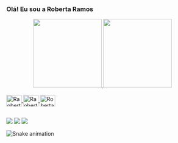 ### Olá! Eu sou a Roberta Ramos

<div align="center">
  <a href="https://github.com/RobertaMaria">
  <img height="180em" src="https://github-readme-stats.vercel.app/api?username=RobertaMaria&show_icons=true&theme=dracula&include_all_commits=true&count_private=true"/>
  <img height="180em" src="https://github-readme-stats.vercel.app/api/top-langs/?username=RobertaMaria&layout=compact&langs_count=7&theme=dracula"/>
</div>

<div style="display: inline_block"><br>
  <img align="center" alt="Raoberta-kotlin" height="30" width="40" src="https://cdn.jsdelivr.net/gh/devicons/devicon/icons/kotlin/kotlin-original.svg">
  <img align="center" alt="Raoberta-java" height="30" width="40" src="https://cdn.jsdelivr.net/gh/devicons/devicon/icons/java/java-original.svg">
  <img align="center" alt="Roberta-android" height="30" width="40" src="https://cdn.jsdelivr.net/gh/devicons/devicon/icons/android/android-original.svg">
</div>

 ##
 
 <div> 
  <a href = "mailto:contatorobertaji26@gmail.com"><img src="https://img.shields.io/badge/-Gmail-%23333?style=for-the-badge&logo=gmail&logoColor=red" target="_blank"></a>
  <a href="https://www.linkedin.com/in/roberta-maria-14b0a6199" target="_blank"><img src="https://img.shields.io/badge/-LinkedIn-%230077B5?style=for-the-badge&logo=linkedin&logoColor=white" target="_blank"></a> 
   <a href="mailto:8199291-8827" target="_blank"><img src="https://img.shields.io/badge/WhatsApp-25D366?style=for-the-badge&logo=whatsapp&logoColor=white" target="_blank"></a> 
 
  ![Snake animation](https://github.com/RobertaMaria/RobertaMaria/blob/output/github-contribution-grid-snake.svg)
 
</div>
